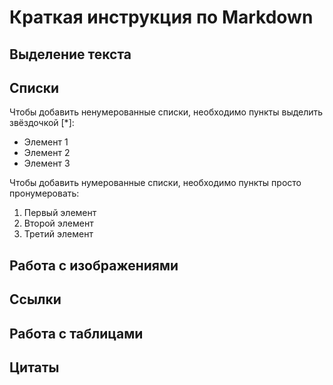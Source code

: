 # Краткая инструкция по Markdown
## Выделение текста
## Списки
Чтобы добавить ненумерованные списки, необходимо пункты выделить звёздочкой [*]:

* Элемент 1 
* Элемент 2 
* Элемент 3

Чтобы добавить нумерованные списки, необходимо пункты просто пронумеровать:
1. Первый элемент
2. Второй элемент
3. Третий элемент


## Работа с изображениями
## Ссылки
## Работа с таблицами
## Цитаты
